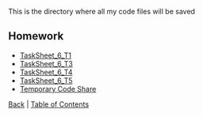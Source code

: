 
This is the directory where all my code files will be saved

## Homework

* [TaskSheet_6_T1](tasksheet6_1.py)
* [TaskSheet_6_T3](tasksheet6_3.py)
* [TaskSheet_6_T4](tasksheet6_4.py)
* [TaskSheet_6_T5](tasksheet6_5.py)
* [Temporary Code Share](SASCode.py)



[Back](../Readme.md) |
[Table of Contents](../../TableOfContents.md) 
